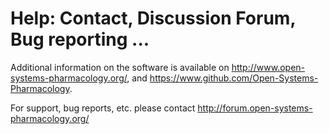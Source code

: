 # Help: Contact, Discussion Forum, Bug reporting ...

Additional information on the software is available on http://www.open-systems-pharmacology.org/, and https://www.github.com/Open-Systems-Pharmacology. 

For support, bug reports, etc. please contact http://forum.open-systems-pharmacology.org/